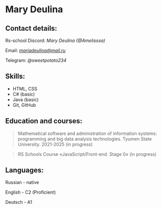 # Mary Deulina

## Contact details:

Rs-school Discord: *Mary Deulina (@Amelisssa)*

Email: *mariadeulina@mail.ru*

Telegram: *@sweetpotato234*

## Skills:

* HTML, CSS
* C# (basic)
* Java (basic)
* Git, GitHub

## Education and courses:

>Mathematical software and administration of information systems: programming and big data analysis technologies. Tyumen State University. 2021-2025 (in progress)

>RS Schools Course «JavaScript/Front-end. Stage 0» (in progress)

## Languages:

Russian - native

English - C2 (Proficient)

Deutsch - A1